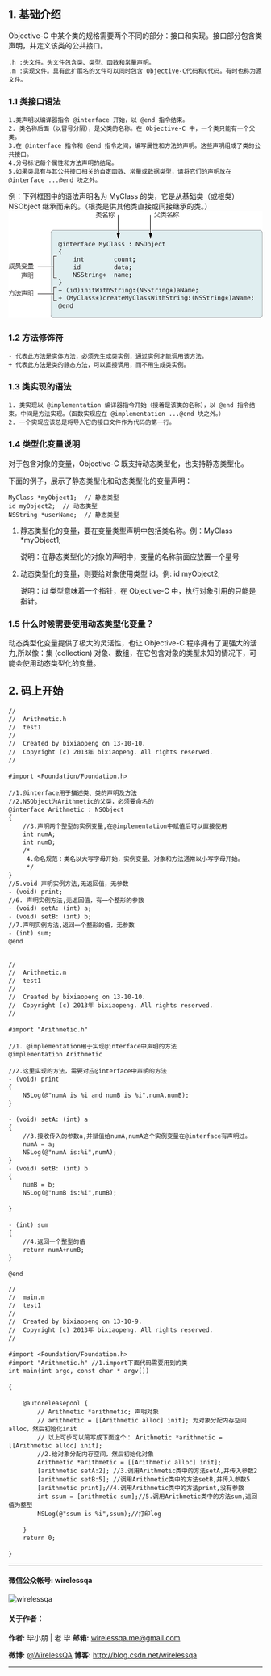 
## 1. 基础介绍

Objective-C 中某个类的规格需要两个不同的部分：接口和实现。接口部分包含类声明，并定义该类的公共接口。


```
.h :头文件。头文件包含类、类型、函数和常量声明。
.m :实现文件。具有此扩展名的文件可以同时包含 Objective-C代码和C代码。有时也称为源文件。
```


### 1.1 类接口语法

```
1.类声明以编译器指令 @interface 开始，以 @end 指令结束。
2. 类名称后面（以冒号分隔），是父类的名称。在 Objective-C 中，一个类只能有一个父类。
3.在 @interface 指令和 @end 指令之间，编写属性和方法的声明。这些声明组成了类的公共接口。
4.分号标记每个属性和方法声明的结尾。
5.如果类具有与其公共接口相关的自定函数、常量或数据类型，请将它们的声明放在@interface ...@end 块之外。
```

例：下列框图中的语法声明名为 MyClass 的类，它是从基础类（或根类）NSObject 继承而来的。（根类是供其他类直接或间接继承的类。）
![](./img/class.png)

### 1.2 方法修饰符 

```
- 代表此方法是实体方法，必须先生成类实例，通过实例才能调用该方法。
+ 代表此方法是类的静态方法，可以直接调用，而不用生成类实例。

```
### 1.3 类实现的语法

```
1. 类实现以 @implementation 编译器指令开始（接着是该类的名称），以 @end 指令结束。中间是方法实现。（函数实现应在 @implementation ...@end 块之外。）
2. 一个实现应该总是将导入它的接口文件作为代码的第一行。
```


### 1.4 类型化变量说明

对于包含对象的变量，Objective-C 既支持动态类型化，也支持静态类型化。

下面的例子，展示了静态类型化和动态类型化的变量声明：

```
MyClass *myObject1;  // 静态类型    
id myObject2;  // 动态类型
NSString *userName;  // 静态类型
```

1. 静态类型化的变量，要在变量类型声明中包括类名称。例：MyClass *myObject1;

	说明：在静态类型化的对象的声明中，变量的名称前面应放置一个星号

2. 动态类型化的变量，则要给对象使用类型 id。例: id myObject2;

	说明：id 类型意味着一个指针，在 Objective-C 中，执行对象引用的只能是指针。

### 1.5 什么时候需要使用动态类型化变量？

动态类型化变量提供了极大的灵活性，也让 Objective-C 程序拥有了更强大的活力,所以像：集 (collection) 对象、数组，在它包含对象的类型未知的情况下，可能会使用动态类型化的变量。

## 2. 码上开始

```
//
//  Arithmetic.h
//  test1
//
//  Created by bixiaopeng on 13-10-10.
//  Copyright (c) 2013年 bixiaopeng. All rights reserved.
//

#import <Foundation/Foundation.h>

//1.@interface用于描述类、类的声明及方法
//2.NSObject为Arithmetic的父类，必须要命名的
@interface Arithmetic : NSObject
{
    //3.声明两个整型的实例变量,在@implementation中赋值后可以直接使用
    int numA;
    int numB;
    /*
     4.命名规范：类名以大写字母开始，实例变量、对象和方法通常以小写字母开始。
     */
}
//5.void 声明实例方法,无返回值，无参数
- (void) print;
//6. 声明实例方法,无返回值，有一个整形的参数
- (void) setA: (int) a;
- (void) setB: (int) b;
//7.声明实例方法,返回一个整形的值，无参数
- (int) sum;
@end


```

```
//
//  Arithmetic.m
//  test1
//
//  Created by bixiaopeng on 13-10-10.
//  Copyright (c) 2013年 bixiaopeng. All rights reserved.
//

#import "Arithmetic.h"

//1. @implementation用于实现@interface中声明的方法
@implementation Arithmetic

//2.这里实现的方法，需要对应@interface中声明的方法
- (void) print
{
    NSLog(@"numA is %i and numB is %i",numA,numB);
}

- (void) setA: (int) a
{
    //3.接收传入的参数a,并赋值给numA,numA这个实例变量在@interface有声明过。
    numA = a;
    NSLog(@"numA is:%i",numA);
}
- (void) setB: (int) b
{
    numB = b;
    NSLog(@"numB is:%i",numB);
    
}

- (int) sum
{
    //4.返回一个整型的值
    return numA+numB;
}

@end
```

```
//
//  main.m
//  test1
//
//  Created by bixiaopeng on 13-10-9.
//  Copyright (c) 2013年 bixiaopeng. All rights reserved.
//

#import <Foundation/Foundation.h>
#import "Arithmetic.h" //1.import下面代码需要用到的类
int main(int argc, const char * argv[])

{
    
    @autoreleasepool {
        // Arithmetic *arithmetic; 声明对象
        // arithmetic = [[Arithmetic alloc] init]; 为对象分配内存空间alloc，然后初始化init
        // 以上可步可以简写成下面这个： Arithmetic *arithmetic = [[Arithmetic alloc] init];
        //2.给对象分配内存空间，然后初始化对象
        Arithmetic *arithmetic = [[Arithmetic alloc] init];
        [arithmetic setA:2]; //3.调用Arithmetic类中的方法setA,并传入参数2
        [arithmetic setB:5]; //调用Arithmetic类中的方法setB,并传入参数5
        [arithmetic print];//4.调用Arithmetic类中的方法print,没有参数
        int ssum = [arithmetic sum];//5.调用Arithmetic类中的方法sum,返回值为整型
        NSLog(@"ssum is %i",ssum);//打印log
        
    }
    return 0;

}
```

----
####  微信公众帐号: wirelessqa 
![wirelessqa](https://github.com/bxiaopeng/wirelessqa/raw/master/img/qrcode_for_gh_fdde1fe2880a_258.jpg)

#### 关于作者：

**作者:** 毕小朋 | 老 毕  **邮箱:** <wirelessqa.me@gmail.com> 

**微博:** [@WirelessQA](http://www.weibo.com/wirelessqa) **博客:** <http://blog.csdn.net/wirelessqa>

----
